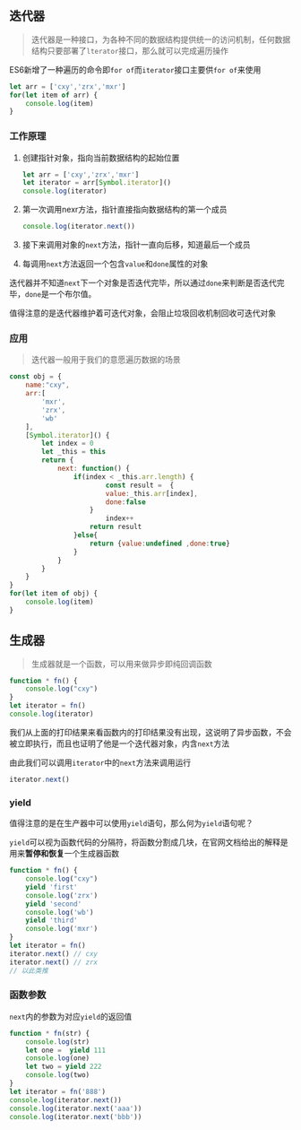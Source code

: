 ## 迭代器

> 迭代器是一种接口，为各种不同的数据结构提供统一的访问机制，任何数据结构只要部署了`lterator`接口，那么就可以完成遍历操作

ES6新增了一种遍历的命令即`for of`而`iterator`接口主要供`for of`来使用

```js
let arr = ['cxy','zrx','mxr']
for(let item of arr) {
    console.log(item)
}
```

### 工作原理

1. 创建指针对象，指向当前数据结构的起始位置

   ```js
   let arr = ['cxy','zrx','mxr']
   let iterator = arr[Symbol.iterator]()
   console.log(iterator)
   ```

2. 第一次调用nexr方法，指针直接指向数据结构的第一个成员

   ```js
   console.log(iterator.next())
   ```

   

3. 接下来调用对象的`next`方法，指针一直向后移，知道最后一个成员

4. 每调用`next`方法返回一个包含`value`和`done`属性的对象

迭代器并不知道`next`下一个对象是否迭代完毕，所以通过`done`来判断是否迭代完毕，`done`是一个布尔值。

值得注意的是迭代器维护着可迭代对象，会阻止垃圾回收机制回收可迭代对象

### 应用

> 迭代器一般用于我们的意愿遍历数据的场景

```js
const obj = {
    name:"cxy",
    arr:[
        'mxr',
        'zrx',
        'wb'
    ],
    [Symbol.iterator]() {
        let index = 0
        let _this = this
        return {
            next: function() {
                if(index < _this.arr.length) {
                     	const result =	{
                    	value:_this.arr[index],
                    	done:false
                	}
                        index++
                    return result
                }else{
                    return {value:undefined ,done:true}
                }
            }
        }
    }
}
for(let item of obj) {
    console.log(item)
}
```

## 生成器

> 生成器就是一个函数，可以用来做异步即纯回调函数

```js
function * fn() {
    console.log("cxy")
}
let iterator = fn()
console.log(iterator)
```

我们从上面的打印结果来看函数内的打印结果没有出现，这说明了异步函数，不会被立即执行，而且也证明了他是一个迭代器对象，内含`next`方法

由此我们可以调用`iterator`中的`next`方法来调用运行

```js
iterator.next()
```

### yield

值得注意的是在生产器中可以使用`yield`语句，那么何为`yield`语句呢？

`yield`可以视为函数代码的分隔符，将函数分割成几块，在官网文档给出的解释是用来**暂停和恢复**一个生成器函数

```js
function * fn() {
    console.log("cxy")
    yield 'first'
    console.log('zrx')
    yield 'second'
    console.log('wb')
    yield 'third'
    console.log('mxr')
}
let iterator = fn()
iterator.next() // cxy
iterator.next() // zrx
// 以此类推
```

### 函数参数

`next`内的参数为对应`yield`的返回值

```js
function * fn(str) {
    console.log(str)
    let one =  yield 111
    console.log(one)
    let two = yield 222
    console.log(two)
}
let iterator = fn('888')
console.log(iterator.next())
console.log(iterator.next('aaa'))
console.log(iterator.next('bbb'))
```
